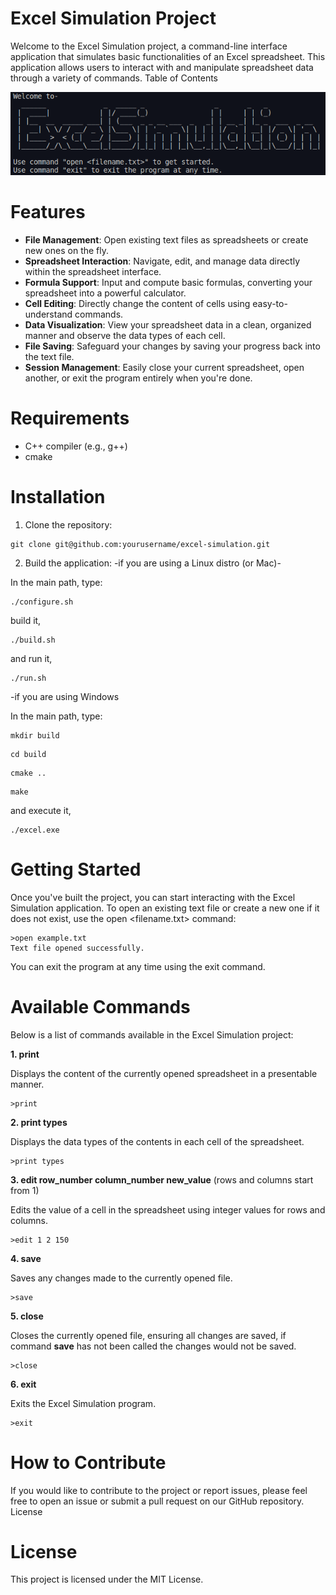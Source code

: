 # Excel Simulation Project
Welcome to the Excel Simulation project, a command-line interface application that simulates basic functionalities of an Excel spreadsheet. This application allows users to interact with and manipulate spreadsheet data through a variety of commands.
Table of Contents

![Excel Simulation](excel_simulation.png)

# Features
- **File Management**: Open existing text files as spreadsheets or create new ones on the fly.
- **Spreadsheet Interaction**: Navigate, edit, and manage data directly within the spreadsheet interface.
- **Formula Support**: Input and compute basic formulas, converting your spreadsheet into a powerful calculator.
- **Cell Editing**: Directly change the content of cells using easy-to-understand commands.
- **Data Visualization**: View your spreadsheet data in a clean, organized manner and observe the data types of each cell.
- **File Saving**: Safeguard your changes by saving your progress back into the text file.
- **Session Management**: Easily close your current spreadsheet, open another, or exit the program entirely when you're done.

# Requirements
- C++ compiler (e.g., g++)
- cmake

# Installation
1. Clone the repository:

```shell
git clone git@github.com:yourusername/excel-simulation.git
```

2. Build the application:
-if you are using a Linux distro (or Mac)-

In the main path, type:
```shell
./configure.sh
```

build it,
```shell
./build.sh
```

and run it,
```shell
./run.sh
```

-if you are using Windows

In the main path, type:
```shell
mkdir build
```

```shell
cd build
```

```shell
cmake ..
```

```shell
make
```

and execute it,
```shell
./excel.exe
```

# Getting Started
Once you've built the project, you can start interacting with the Excel Simulation application. To open an existing text file or create a new one if it does not exist, use the open <filename.txt> command:

```shell
>open example.txt
Text file opened successfully.
```

You can exit the program at any time using the exit command.

# Available Commands
Below is a list of commands available in the Excel Simulation project:

**1. print**

Displays the content of the currently opened spreadsheet in a presentable manner.
```shell
>print

```

**2. print types**

Displays the data types of the contents in each cell of the spreadsheet.
```shell
>print types
```

**3. edit row_number column_number new_value** (rows and columns start from 1)

Edits the value of a cell in the spreadsheet using integer values for rows and columns.
```shell
>edit 1 2 150
```

**4. save**

Saves any changes made to the currently opened file.

```shell
>save
```

**5. close**

Closes the currently opened file, ensuring all changes are saved, if command **save** has not been called the changes would not be saved.

```shell
>close
```

**6. exit**

Exits the Excel Simulation program.
```shell
>exit
```

# How to Contribute
If you would like to contribute to the project or report issues, please feel free to open an issue or submit a pull request on our GitHub repository.
License

# License
This project is licensed under the MIT License.